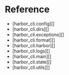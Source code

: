 # Reference

* [harbor_cli.config][]
* [harbor_cli.dirs][]
* [harbor_cli.exceptions][]
* [harbor_cli.format][]
* [harbor_cli.harbor][]
* [harbor_cli.logs][]
* [harbor_cli.main][]
* [harbor_cli.state][]
* [harbor_cli.utils][]

